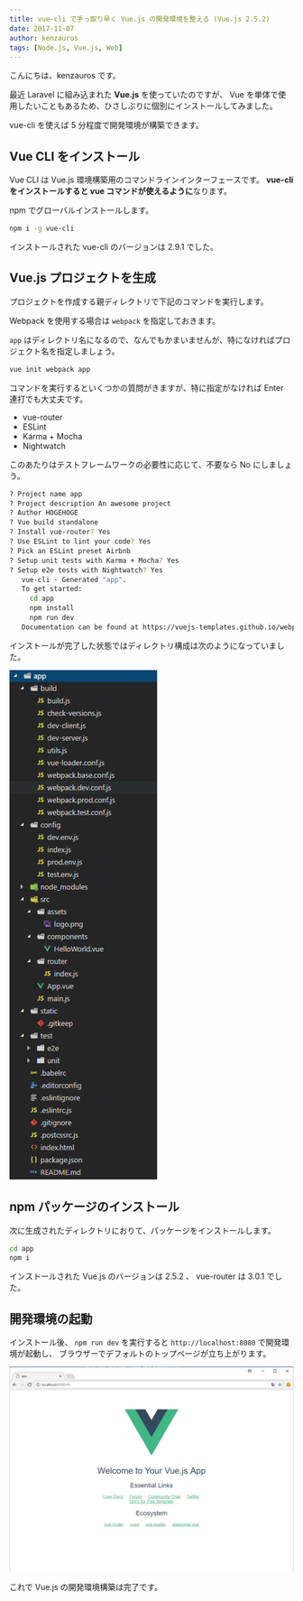 ```yaml
---
title: vue-cli で手っ取り早く Vue.js の開発環境を整える (Vue.js 2.5.2)
date: 2017-11-07
author: kenzauros
tags: [Node.js, Vue.js, Web]
---
```


こんにちは、kenzauros です。

最近 Laravel に組み込まれた **Vue.js** を使っていたのですが、 Vue を単体で使用したいこともあるため、ひさしぶりに個別にインストールしてみました。

vue-cli を使えば 5 分程度で開発環境が構築できます。

## Vue CLI をインストール

Vue CLI は Vue.js 環境構築用のコマンドラインインターフェースです。
**vue-cli をインストールすると vue コマンドが使えるように**なります。

npm でグローバルインストールします。

```bash
npm i -g vue-cli
```

インストールされた vue-cli のバージョンは 2.9.1 でした。

## Vue.js プロジェクトを生成

プロジェクトを作成する親ディレクトリで下記のコマンドを実行します。

Webpack を使用する場合は `webpack` を指定しておきます。

`app` はディレクトリ名になるので、なんでもかまいませんが、特になければプロジェクト名を指定しましょう。

```bash
vue init webpack app
```

コマンドを実行するといくつかの質問がきますが、特に指定がなければ Enter 連打でも大丈夫です。

- vue-router
- ESLint
- Karma + Mocha
- Nightwatch

このあたりはテストフレームワークの必要性に応じて、不要なら No にしましょう。

```bash
? Project name app
? Project description An awesome project
? Author HOGEHOGE
? Vue build standalone
? Install vue-router? Yes
? Use ESLint to lint your code? Yes
? Pick an ESLint preset Airbnb
? Setup unit tests with Karma + Mocha? Yes
? Setup e2e tests with Nightwatch? Yes
   vue-cli · Generated "app".
   To get started:
     cd app
     npm install
     npm run dev
   Documentation can be found at https://vuejs-templates.github.io/webpack
```

インストールが完了した状態ではディレクトリ構成は次のようになっていました。

![vue-cli でインストール後の Vue プロジェクト](images/organize-vue-js-dev-env-by-cli-1.png)

## npm パッケージのインストール

次に生成されたディレクトリにおりて、パッケージをインストールします。

```bash
cd app 
npm i
```

インストールされた Vue.js のバージョンは 2.5.2 、 vue-router は 3.0.1 でした。

## 開発環境の起動

インストール後、 `npm run dev` を実行すると `http://localhost:8080` で開発環境が起動し、 ブラウザーでデフォルトのトップページが立ち上がります。

![](images/organize-vue-js-dev-env-by-cli-2.png)

これで Vue.js の開発環境構築は完了です。
